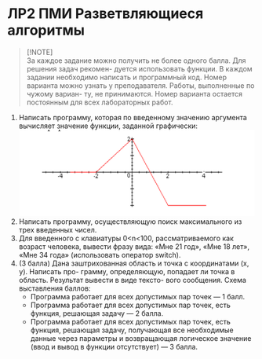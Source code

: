 # ЛР2 ПМИ Разветвляющиеся алгоритмы

>[!NOTE] <br>
> За каждое задание можно получить не более одного балла. Для решения задач рекомен-
дуется использовать функции. В каждом задании необходимо написать и программный код.
Номер варианта можно узнать у преподавателя. Работы, выполненные по чужому вариан-
ту, не принимаются. Номер варианта остается постоянным для всех лабораторных работ.

1. Написать программу, которая по введенному значению аргумента вычисляет значение
   функции, заданной графически:
    ![img](./source/img.png)
2. Написать программу, осуществляющую поиск максимального из трех введенных чисел.
3. Для введенного с клавиатуры 0<n<100, рассматриваемого как возраст человека, вывести
   фразу вида: «Мне 21 год», «Мне 18 лет», «Мне 34 года» (использовать оператор switch).
4. (3 балла) Дана заштрихованная область и точка с координатами (х, у). Написать про-
   грамму, определяющую, попадает ли точка в область. Результат вывести в виде тексто-
   вого сообщения.
   Схема выставления баллов:
    - Программа работает для всех допустимых пар точек — 1 балл.
    - Программа работает для всех допустимых пар точек, есть функция, решающая
    задачу — 2 балла.
    - Программа работает для всех допустимых пар точек, есть функция, решающая
       задачу, получающая все необходимые данные через параметры и возвращающая
       логическое значение (ввод и вывод в функции отсутствует) — 3 балла.